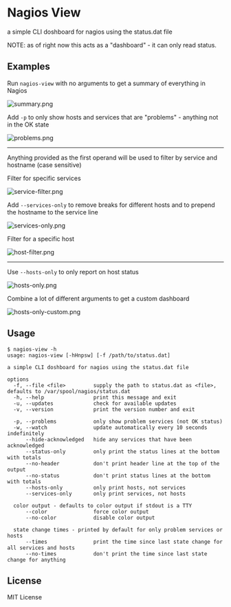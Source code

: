Nagios View
===========

a simple CLI doshboard for nagios using the status.dat file

NOTE: as of right now this acts as a "dashboard" - it can only read status.

Examples
--------

Run `nagios-view` with no arguments to get a summary of everything in Nagios

![summary.png](screenshots/summary.png)

Add `-p` to only show hosts and services that are "problems" - anything not in the OK state

![problems.png](screenshots/problems.png)

---

Anything provided as the first operand will be used to filter by service and hostname (case sensitive)

Filter for specific services

![service-filter.png](screenshots/service-filter.png)

Add `--services-only` to remove breaks for different hosts and to prepend the hostname to the service line

![services-only.png](screenshots/services-only.png)

Filter for a specific host

![host-filter.png](screenshots/host-filter.png)

---

Use `--hosts-only` to only report on host status

![hosts-only.png](screenshots/hosts-only.png)

Combine a lot of different arguments to get a custom dashboard

![hosts-only-custom.png](screenshots/hosts-only-custom.png)


Usage
-----

    $ nagios-view -h
    usage: nagios-view [-hHnpsw] [-f /path/to/status.dat]

    a simple CLI doshboard for nagios using the status.dat file

    options
      -f, --file <file>         supply the path to status.dat as <file>, defaults to /var/spool/nagios/status.dat
      -h, --help                print this message and exit
      -u, --updates             check for available updates
      -v, --version             print the version number and exit

      -p, --problems            only show problem services (not OK status)
      -w, --watch               update automatically every 10 seconds indefinitely
          --hide-acknowledged   hide any services that have been acknowledged
          --status-only         only print the status lines at the bottom with totals
          --no-header           don't print header line at the top of the output
          --no-status           don't print status lines at the bottom with totals
          --hosts-only          only print hosts, not services
          --services-only       only print services, not hosts

      color output - defaults to color output if stdout is a TTY
          --color               force color output
          --no-color            disable color output

      state change times - printed by default for only problem services or hosts
          --times               print the time since last state change for all services and hosts
          --no-times            don't print the time since last state change for anything

License
-------

MIT License
